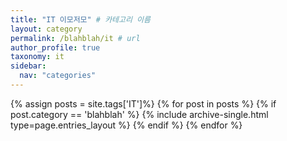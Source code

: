 ```yaml
---
title: "IT 이모저모" # 카테고리 이름
layout: category
permalink: /blahblah/it # url
author_profile: true
taxonomy: it
sidebar:
  nav: "categories"
---
```


{% assign posts = site.tags['IT']%}
{% for post in posts %}
  {% if post.category == 'blahblah' %}
    {% include archive-single.html type=page.entries_layout %}
  {% endif %}
{% endfor %}